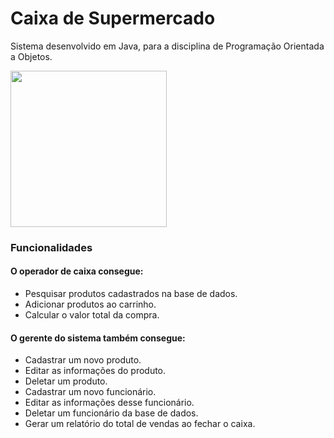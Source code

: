 # Caixa de Supermercado


Sistema desenvolvido em Java, para a disciplina de Programação Orientada a Objetos.


<img src="https://i.pinimg.com/originals/c7/26/10/c726102b0ac31d3fb5b60b1f2fcd3e04.jpg" width="250">

<br/>


### Funcionalidades

#### O operador de caixa consegue:

* Pesquisar produtos cadastrados na base de dados.
* Adicionar produtos ao carrinho.
* Calcular o valor total da compra.

#### O gerente do sistema também consegue:

* Cadastrar um novo produto.
* Editar as informações do produto.
* Deletar um produto.
* Cadastrar um novo funcionário.
* Editar as informações desse funcionário.
* Deletar um funcionário da base de dados.
* Gerar um relatório do total de vendas ao fechar o caixa.
